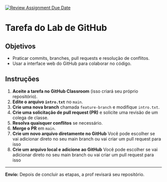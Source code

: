 [![Review Assignment Due Date](https://classroom.github.com/assets/deadline-readme-button-22041afd0340ce965d47ae6ef1cefeee28c7c493a6346c4f15d667ab976d596c.svg)](https://classroom.github.com/a/62SK0KY8)
# Tarefa do Lab de GitHub

## Objetivos
- Praticar commits, branches, pull requests e resolução de conflitos.
- Usar a interface web do GitHub para colaborar no código.

## Instruções
1. **Aceite a tarefa no GitHub Classroom** (isso criará seu próprio repositório).
2. **Edite o arquivo `intro.txt`** no `main`.
3. **Crie uma nova branch** chamada `feature-branch` e modifique `intro.txt`.
4. **Crie uma solicitação de pull request (PR)** e solicite uma revisão de um colega de classe.
5. **Resolva quaisquer conflitos** se necessário.
6. **Merge o PR** em `main`.
7. **Crie um novo arquivo diretamente no GitHub** Você pode escolher se vai adicionar direto no seu main branch ou vai criar um pull request para isso
8. **Crie um arquivo local e adicione ao GitHub** Você pode escolher se vai adicionar direto no seu main branch ou vai criar um pull request para isso

---
**Envio:** Depois de concluir as etapas, a prof revisará seu repositório.
